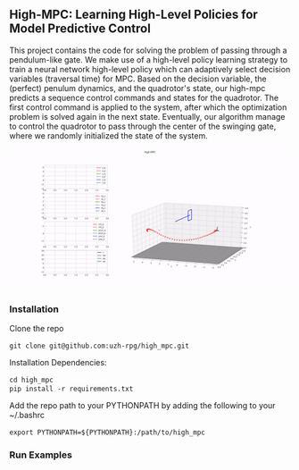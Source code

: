 ## High-MPC: Learning High-Level Policies for Model Predictive Control
This project contains the code for solving the problem of passing through a pendulum-like gate.
We make use of a high-level policy learning strategy to train a neural network high-level policy which 
can adaptively select decision variables (traversal time) for MPC. 
Based on the decision variable, the (perfect) penulum dynamics, and the quadrotor's state,
our high-mpc predicts a sequence control commands and states for the quadrotor.
The first control command is applied to the system, after which the optimization problem
is solved again in the next state.
Eventually, our algorithm manage to control the quadrotor to pass through the center of
the swinging gate, where we randomly initialized the state of the system. 


![High_MPC_Demo](docs/high_mpc_0.gif)


### Installation 

Clone the repo

```
git clone git@github.com:uzh-rpg/high_mpc.git
```

Installation Dependencies:

```
cd high_mpc
pip install -r requirements.txt
```

Add the repo path to your PYTHONPATH by adding the following to your ~/.bashrc

```
export PYTHONPATH=${PYTHONPATH}:/path/to/high_mpc
```

### Run Examples

